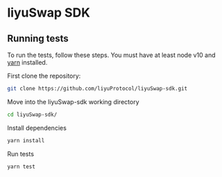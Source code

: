# liyuSwap SDK

## Running tests

To run the tests, follow these steps. You must have at least node v10 and [yarn](https://yarnpkg.com/) installed.

First clone the repository:

```sh
git clone https://github.com/liyuProtocol/liyuSwap-sdk.git
```

Move into the liyuSwap-sdk working directory

```sh
cd liyuSwap-sdk/
```

Install dependencies

```sh
yarn install
```

Run tests

```sh
yarn test
```
